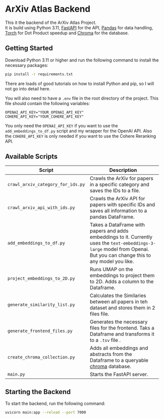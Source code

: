 # ArXiv Atlas Backend

This it the backend of the ArXiv Atlas Project.  
It is build using Python 3.11, [FastAPI](https://fastapi.tiangolo.com/) for the API, [Pandas](https://pandas.pydata.org/docs/index.html) for data handling, [Torch](https://pytorch.org/) for Dot Product speedup and [Chroma](https://www.trychroma.com/) for the database.

## Getting Started

Download Python 3.11 or higher and run the following command to install the necessary packages:

```bash
pip install -r requirements.txt
```

There are loads of good tutorials on how to install Python and pip, so I will not go into detail here.

You will also need to have a `.env` file in the root directory of the project. This file should contain the following variables:

```env
OPENAI_API_KEY="YOUR_OPENAI_API_KEY"
COHERE_API_KEY="YOUR_COHERE_API_KEY"
```

You only need the `OPENAI_API_KEY` if you want to use the `add_embeddings_to_df.py` script and my wrapper for the OpenAI API.
Also the `COHERE_API_KEY` is only needed if you want to use the Cohere Reranking API.

## Available Scripts

| Script                            | Description                                                                                                                                                             |
| --------------------------------- | ----------------------------------------------------------------------------------------------------------------------------------------------------------------------- |
| `crawl_arxiv_category_for_ids.py` | Crawls the ArXiv for papers in a specific category and saves the IDs to a file.                                                                                         |
| `crawl_arxiv_api_with_ids.py`     | Crawls the ArXiv API for papers with specific IDs and saves all information to a pandas DataFrame.                                                                      |
| `add_embeddings_to_df.py`         | Takes a DataFrame with papers and adds embeddings to it. Currently uses the `text-embeddings-3-large` model from Openai. But you can change this to any model you like. |
| `project_embeddings_to_2D.py`     | Runs UMAP on the embeddings to project them to 2D. Adds a column to the Dataframe.                                                                                      |
| `generate_similarity_list.py`     | Calculates the Similaries between all papers in teh dataset and stores them in 2 files file.                                                                            |
| `generate_frontend_files.py`      | Generates the necessary files for the frontend. Taks a Dataframe and transforms it to a `.tsv` file .                                                                   |
| `create_chroma_collection.py`     | Adds all embeddings and abstracts from the Dataframe to a queryable [chroma](https://www.trychroma.com/) database.                                                      |
| `main.py`                         | Starts the FastAPI server.                                                                                                                                              |

## Starting the Backend

To start the backend, run the following command:

```bash
uvicorn main:app --reload --port 7000
```

